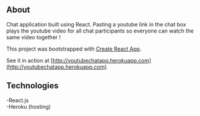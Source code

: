 ## About

Chat application built using React. Pasting a youtube link in the chat box plays the youtube video for all chat participants so everyone can watch the same video together !

This project was bootstrapped with [Create React App](https://github.com/facebookincubator/create-react-app).

See it in action at [http://youtubechatapp.herokuapp.com](http://youtubechatapp.herokuapp.com)

## Technologies
-React.js  
-Heroku (hosting)
